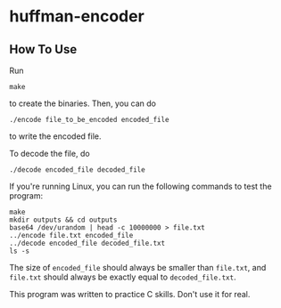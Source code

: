 # huffman-encoder #

## How To Use ##

Run 

```
make
``` 

to create the binaries. Then, you can do 

```
./encode file_to_be_encoded encoded_file
```

to write the encoded file. 

To decode the file, do 

```
./decode encoded_file decoded_file
```

If you're running Linux, you can run the following commands to test the program:

```
make
mkdir outputs && cd outputs
base64 /dev/urandom | head -c 10000000 > file.txt
../encode file.txt encoded_file
../decode encoded_file decoded_file.txt
ls -s
```

The size of `encoded_file` should always be smaller than `file.txt`, and `file.txt` should always be exactly equal to `decoded_file.txt`.

This program was written to practice C skills. Don't use it for real.

